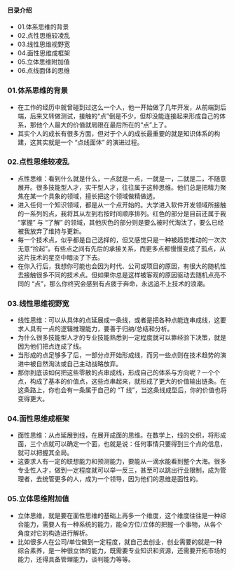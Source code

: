 #### 目录介绍
- 01.体系思维的背景
- 02.点性思维较凌乱
- 03.线性思维视野宽
- 04.面性思维成框架
- 05.立体思维附加值
- 06.点线面体的思维



### 01.体系思维的背景
- 在工作的经历中就曾碰到过这么一个人，他一开始做了几年开发，从前端到后端，后来又转做测试，接触的“点”倒是不少，但却没能连接起来形成自己的体系，那他个人最大的价值就局限在最后所在的“点”上了。
- 其实个人的成长有很多方面，但对于个人的成长最重要的就是知识体系的构建，这其实就是一个 “点线面体” 的演进过程。


### 02.点性思维较凌乱
- 点性思维：看到什么就是什么，一点就是一点，一就是一，二就是二，不随意展开。很多技能型人才，实干型人才，往往属于这种思维。他们总是把精力聚焦在某一个具象的领域，擅长把这个领域做精做透。
- 进入任何一个知识领域，都是从一个点开始的。大学进入软件开发领域所接触的一系列的点，我将其从左到右按时间顺序排列。红色的部分是目前还属于我 “掌握” 与 “了解” 的领域，其他灰色的部分则是要么被时代淘汰了，要么已经被我放弃了维持与更新。
- 每一个技术点，似乎都是自己选择的，但又感觉只是一种被趋势推动的一次次无意“捡起”。有些点之间有先后的承接关系，而更多点都慢慢变成了孤点，从这片技术的星空中暗淡了下去。
- 在你入行后，我想你可能也会因为时代、公司或项目的原因，有很大的随机性去接触很多不同的技术点。但如果你总是这样被客观的原因驱动去随机点亮不同的 “点”，那么你终究会感到有点疲于奔命，永远追不上技术的浪潮。


### 03.线性思维视野宽
- 线性思维：可以从具体的点延展成一条线，或者是把各种点能连串成线，这要求人具有一点的逻辑推理能力，要善于归纳/总结和分析。
 - 为什么很多技能型人才的专业技能熟悉到一定程度就可以靠经验下决策，就是因为他们把点连成了线。
- 当形成的点足够多了后，一部分点开始形成线，而另一些点则在技术趋势的演进中被自然淘汰或自己主动战略放弃。
- 那你到底该如何把这些零散的点串成线，形成自己的体系与方向呢？一个个点，构成了基本的价值点，这些点串起来，就形成了更大的价值输出链条。在这条路上，你也会有一条属于自己的 “T 线”，当这条线成型后，你的价值也将变得更大。



### 04.面性思维成框架
- 面性思维：从点延展到线，在展开成面的思维。在数学上，线的交织，将形成面，三个点就可以确定一个面，也就是说：任何事情只要得到三个点的信息，就可以把握其全局。
- 这要求人有一定的联想能力和预测能力，要能从一滴水能看到整个大海。很多专业性人才，做到一定程度就可以举一反三，甚至可以跳出行业限制，成为管理者，去统管更多的人，成为一个领导，因为他们的思维是面性的。


### 05.立体思维附加值
- 立体思维，就是要在面性思维的基础上再多一个维度，这个维度往往是一种综合能力，需要人有一种系统的能力，能全方位/立体的把握一个事物，从各个角度对它的构造进行解析。
- 比如很多人在公司/单位做到一定程度，就自己去创业，创业需要的就是一种综合素养，是一种很立体的能力，既需要专业知识和资源，还需要开拓市场的能力，还得具备管理能力，谈判能力等等。









